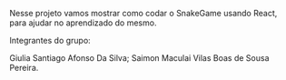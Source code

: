 Nesse projeto vamos mostrar como codar o SnakeGame usando React, para ajudar no aprendizado do mesmo.

Integrantes do grupo:

Giulia Santiago Afonso Da Silva; Saimon Maculai Vilas Boas de Sousa Pereira.
